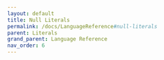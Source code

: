 ```yaml
---
layout: default
title: Null Literals
permalink: /docs/LanguageReference#null-literals
parent: Literals
grand_parent: Language Reference
nav_order: 6
---
```

